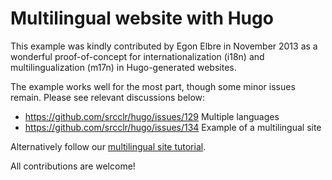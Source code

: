 # Multilingual website with Hugo

This example was kindly contributed by Egon Elbre in November 2013
as a wonderful proof-of-concept for internationalization (i18n)
and multilingualization (m17n) in Hugo-generated websites.

The example works well for the most part, though some minor issues remain.
Please see relevant discussions below:

* https://github.com/srcclr/hugo/issues/129 Multiple languages
* https://github.com/srcclr/hugo/issues/134 Example of a multilingual site

Alternatively follow our [multilingual site tutorial](http://gohugo.io/tutorials/create-a-multilingual-site/).

All contributions are welcome!
